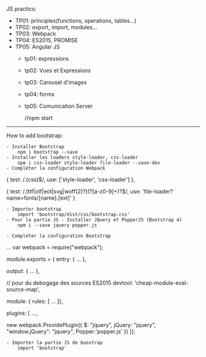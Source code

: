JS practics:

- TP01: principles(functions, operations, tables...)
- TP02: export, import, modules...
- TP03: Webpack
- TP04: ES2015, PROMISE
- TP05: Angular JS
    - tp01: expressions
    - tp02: Vues et Expressions
    - tp03: Carousel d'images
    - tp04: forms
    - tp05: Comunication Server

   
        //npm start

------------------------------------------------------------------


How to add bootstrap:

    - Installer Bootstrap
        npm i bootstrap --save
    - Installer les loaders style-loader, css-loader
        npm i css-loader style-loader file-loader --save-dev
    - Compléter la configuration Webpack
{
test: /\.(css)$/,
use: ['style-loader', 'css-loader']
},

{
test: /\.(ttf|otf|eot|svg|woff(2)?)(\?[a-z0-9]+)?$/,
use: 'file-loader?name=fonts/[name].[ext]'
}

    - Importer bootstrap
        import 'bootstrap/dist/css/bootstrap.css'
    - Pour la partie JS - Installer JQuery et PopperJS (Bootstrap 4)
        npm i --save jquery popper.js

    - Compléter la configuration Bootstrap
...
var webpack = require("webpack");

module.exports = {
entry: {
...
},

output: {
...
},

// pour du debogage des sources ES2015
devtool: 'cheap-module-eval-source-map',

module: {
rules: [
...
]},

plugins: [
...,

new webpack.ProvidePlugin({
	$: "jquery",
	jQuery: "jquery",
	"window.jQuery": "jquery",
	Popper:'popper.js'
})
]};

    - Importer la partie JS de boostrap
        import 'bootstrap'
